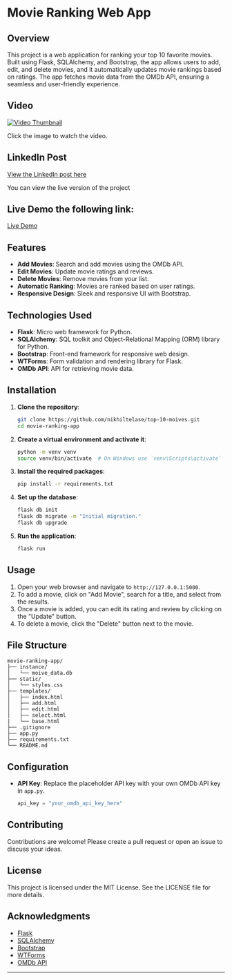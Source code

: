 # Movie Ranking Web App

## Overview

This project is a web application for ranking your top 10 favorite movies. Built using Flask, SQLAlchemy, and Bootstrap, the app allows users to add, edit, and delete movies, and it automatically updates movie rankings based on ratings. The app fetches movie data from the OMDb API, ensuring a seamless and user-friendly experience.

## Video
[![Video Thumbnail](https://img.youtube.com/vi/UfxyV3_TnAQ/hqdefault.jpg)](https://www.youtube.com/watch?v=UfxyV3_TnAQ)

Click the image to watch the video.
## LinkedIn Post
[View the LinkedIn post here](https://www.linkedin.com/posts/nikhiltelase_flask-sqlalchemy-python-activity-7209134036449906689-uOm9?utm_source=share&utm_medium=member_desktop)

You can view the live version of the project 
## Live Demo the following link:
[Live Demo](https://top-10-moives.vercel.app/)

## Features

- **Add Movies**: Search and add movies using the OMDb API.
- **Edit Movies**: Update movie ratings and reviews.
- **Delete Movies**: Remove movies from your list.
- **Automatic Ranking**: Movies are ranked based on user ratings.
- **Responsive Design**: Sleek and responsive UI with Bootstrap.

## Technologies Used

- **Flask**: Micro web framework for Python.
- **SQLAlchemy**: SQL toolkit and Object-Relational Mapping (ORM) library for Python.
- **Bootstrap**: Front-end framework for responsive web design.
- **WTForms**: Form validation and rendering library for Flask.
- **OMDb API**: API for retrieving movie data.

## Installation

1. **Clone the repository**:
   ```bash
   git clone https://github.com/nikhiltelase/top-10-moives.git
   cd movie-ranking-app
   ```

2. **Create a virtual environment and activate it**:
   ```bash
   python -m venv venv
   source venv/bin/activate  # On Windows use `venv\Scripts\activate`
   ```

3. **Install the required packages**:
   ```bash
   pip install -r requirements.txt
   ```

4. **Set up the database**:
   ```bash
   flask db init
   flask db migrate -m "Initial migration."
   flask db upgrade
   ```

5. **Run the application**:
   ```bash
   flask run
   ```

## Usage

1. Open your web browser and navigate to `http://127.0.0.1:5000`.
2. To add a movie, click on "Add Movie", search for a title, and select from the results.
3. Once a movie is added, you can edit its rating and review by clicking on the "Update" button.
4. To delete a movie, click the "Delete" button next to the movie.

## File Structure

```
movie-ranking-app/
├── instance/
│   └── moive_data.db
├── static/
│   └── styles.css
├── templates/
│   ├── index.html
│   ├── add.html
│   ├── edit.html
│   ├── select.html
|   └── base.html
├── .gitignore
├── app.py
├── requirements.txt
└── README.md
```

## Configuration

- **API Key**: Replace the placeholder API key with your own OMDb API key in `app.py`.
  ```python
  api_key = "your_omdb_api_key_here"
  ```

## Contributing

Contributions are welcome! Please create a pull request or open an issue to discuss your ideas.

## License

This project is licensed under the MIT License. See the LICENSE file for more details.

## Acknowledgments

- [Flask](https://flask.palletsprojects.com/)
- [SQLAlchemy](https://www.sqlalchemy.org/)
- [Bootstrap](https://getbootstrap.com/)
- [WTForms](https://wtforms.readthedocs.io/)
- [OMDb API](http://www.omdbapi.com/)

---


